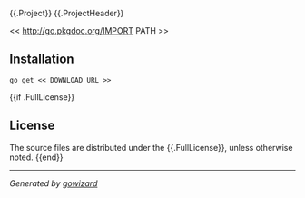 {{.Project}}
{{.ProjectHeader}}

<< http://go.pkgdoc.org/IMPORT PATH >>


## Installation

	go get << DOWNLOAD URL >>

{{if .FullLicense}}
## License

The source files are distributed under the {{.FullLicense}},
unless otherwise noted.
{{end}}

* * *
*Generated by [gowizard](https://github.com/kless/wizard)*

